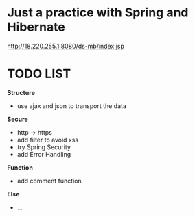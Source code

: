# Just a practice with Spring and Hibernate
http://18.220.255.1:8080/ds-mb/index.jsp

# TODO LIST

**Structure**
- use ajax and json to transport the data 

**Secure**
- http -> https
- add filter to avoid xss
- try Spring Security
- add Error Handling

**Function**
- add comment function

**Else**
- ...
